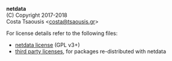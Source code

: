 **netdata**<br/>
(C) Copyright 2017-2018<br/>
Costa Tsaousis &lt;costa@tsaousis.gr&gt;

For license details refer to the following files:

- [netdata license](LICENSES/GPL-3.0) (GPL v3+)
- [third party licenses](LICENSE-REDISTRIBUTED.md), for packages re-distributed with netdata

